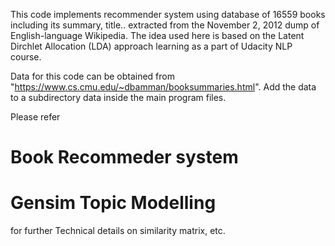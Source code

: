 This code implements recommender system using database of 16559 books including its summary, title.. extracted from the November 2, 2012 dump of English-language Wikipedia. 
The idea used here is based on the Latent Dirchlet Allocation (LDA) approach   learning as a part of Udacity NLP course. 

Data for this code can be obtained from  "https://www.cs.cmu.edu/~dbamman/booksummaries.html". Add the data to a subdirectory data inside the main program files.

Please refer 

Book Recommeder system 
========================

Gensim Topic Modelling 
========================

 for further Technical details on similarity matrix, etc.
